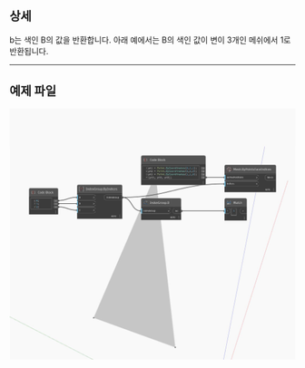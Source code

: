 ## 상세
b는 색인 B의 값을 반환합니다. 아래 예에서는 B의 색인 값이 변이 3개인 메쉬에서 1로 반환됩니다.
___
## 예제 파일

![B](./Autodesk.DesignScript.Geometry.IndexGroup.B_img.jpg)


